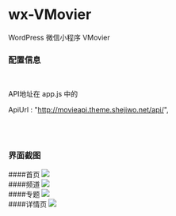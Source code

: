 # wx-VMovier
WordPress 微信小程序  VMovier
<br>

### 配置信息
<br>

API地址在 app.js 中的 
<br>

ApiUrl    : "http://movieapi.theme.shejiwo.net/api/",


<br><br>






### 界面截图

####首页
<img src="http://theme.shejiwo.net/movie/wp-content/uploads/2017/01/IMG_2942.jpg">
<br>
####频道
<img src="http://theme.shejiwo.net/movie/wp-content/uploads/2017/01/IMG_2936.jpg">
<br>
####专题
<img src="http://theme.shejiwo.net/movie/wp-content/uploads/2017/01/IMG_2937.jpg">
<br>
####详情页
<img src="http://theme.shejiwo.net/movie/wp-content/uploads/2017/01/IMG_2939.jpg">

